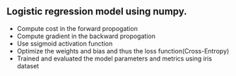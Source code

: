 ## Logistic regression model using numpy.

- Compute cost in the forward propogation
- Compute gradient in the backward propogation
- Use ssigmoid activation function
- Optimize the weights and bias and thus the loss function(Cross-Entropy)
- Trained and evaluated the model parameters and metrics using iris dataset

